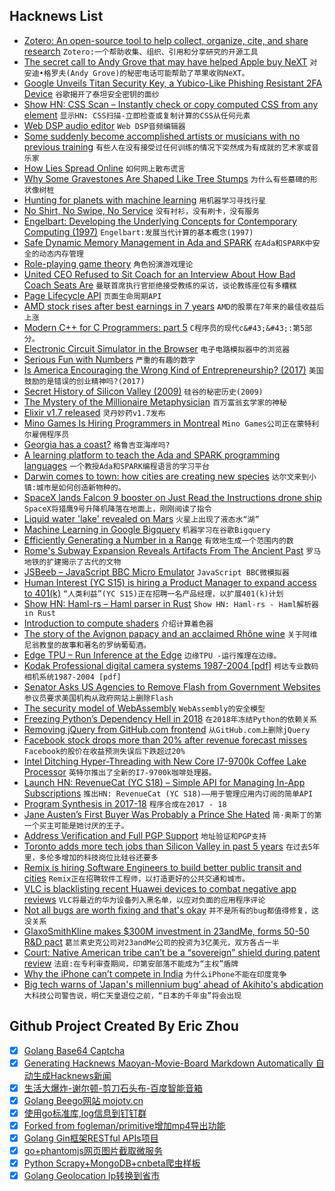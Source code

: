 ## Hacknews List


- [Zotero: An open-source tool to help collect, organize, cite, and share research](https://www.zotero.org/)  `Zotero:一个帮助收集、组织、引用和分享研究的开源工具`
- [The secret call to Andy Grove that may have helped Apple buy NeXT](https://www.cake.co/conversations/g4CP6zJ/the-secret-call-to-andy-grove-that-may-have-helped-steve-jobs-change-the-world)  `对安迪•格罗夫(Andy Grove)的秘密电话可能帮助了苹果收购NeXT。`
- [Google Unveils Titan Security Key, a Yubico-Like Phishing Resistant 2FA Device](https://www.cyberscoop.com/google-titan-security-key-2fa-anti-phishing/)  `谷歌揭开了泰坦安全密钥的面纱`
- [Show HN: CSS Scan – Instantly check or copy computed CSS from any element](http://guivr.github.io/cssscan)  `显示HN: CSS扫描-立即检查或复制计算的CSS从任何元素`
- [Web DSP audio editor](https://dsp.audio/editor/)  `Web DSP音频编辑器`
- [Some suddenly become accomplished artists or musicians with no previous training](https://blogs.scientificamerican.com/observations/brain-gain-a-person-can-instantly-blossom-into-a-savant-and-no-one-knows-why/)  `有些人在没有接受过任何训练的情况下突然成为有成就的艺术家或音乐家`
- [How Lies Spread Online](https://www.nytimes.com/2018/03/08/opinion/sunday/truth-lies-spread-online.html)  `如何网上散布谎言`
- [Why Some Gravestones Are Shaped Like Tree Stumps](https://www.atlasobscura.com/articles/why-gravestones-are-shaped-like-tree-stumps)  `为什么有些墓碑的形状像树桩`
- [Hunting for planets with machine learning](https://www.blog.google/technology/ai/hunting-planets-machine-learning/)  `用机器学习寻找行星`
- [No Shirt, No Swipe, No Service](https://slate.com/business/2018/07/cashless-stores-and-restaurants-are-on-the-rise-to-the-delight-of-credit-card-companies.html)  `没有衬衫，没有刷卡，没有服务`
- [Engelbart: Developing the Underlying Concepts for Contemporary Computing (1997)](https://fermatslibrary.com/s/douglas-carl-engelbart-developing-the-underlying-concepts-for-contemporary-computing)  `Engelbart:发展当代计算的基本概念(1997)`
- [Safe Dynamic Memory Management in Ada and SPARK](https://www.adacore.com/papers/safe-dynamic-memory-management-in-ada-and-spark)  `在Ada和SPARK中安全的动态内存管理`
- [Role-playing game theory](https://en.wikipedia.org/wiki/Role-playing_game_theory)  `角色扮演游戏理论`
- [United CEO Refused to Sit Coach for an Interview About How Bad Coach Seats Are](https://jalopnik.com/united-ceo-refused-to-sit-coach-for-an-interview-about-1827837046)  `曼联首席执行官拒绝接受教练的采访，谈论教练座位有多糟糕`
- [Page Lifecycle API](https://developers.google.com/web/updates/2018/07/page-lifecycle-api)  `页面生命周期API`
- [AMD stock rises after best earnings in 7 years](https://www.marketwatch.com/story/amd-stock-rises-after-strong-revenue-fuels-earnings-beat-2018-07-25)  `AMD的股票在7年来的最佳收益后上涨`
- [Modern C&#43;&#43; for C Programmers: part 5](https://ds9a.nl/articles/posts/cpp-5/)  `C程序员的现代c&#43;&#43;:第5部分。`
- [Electronic Circuit Simulator in the Browser](https://www.falstad.com/circuit/circuitjs.html)  `电子电路模拟器中的浏览器`
- [Serious Fun with Numbers](http://www.cjr.org/reports/serious_fun_with_numbers.php)  `严重的有趣的数字`
- [Is America Encouraging the Wrong Kind of Entrepreneurship? (2017)](https://hbr.org/2017/06/is-america-encouraging-the-wrong-kind-of-entrepreneurship)  `美国鼓励的是错误的创业精神吗?(2017)`
- [Secret History of Silicon Valley (2009)](https://steveblank.com/secret-history/)  `硅谷的秘密历史(2009)`
- [The Mystery of the Millionaire Metaphysician](http://www.slate.com/articles/life/culturebox/2012/02/the_mystery_of_the_millionaire_metaphysician_slate_republishes_one_of_the_greatest_magazine_stories_ever_written_.html?via=gdpr-consent&amp;via=gdpr-consent)  `百万富翁玄学家的神秘`
- [Elixir v1.7 released](https://elixir-lang.org/blog/2018/07/25/elixir-v1-7-0-released/)  `灵丹妙药v1.7发布`
- [Mino Games Is Hiring Programmers in Montreal](https://mino-games.workable.com/jobs/415887)  `Mino Games公司正在蒙特利尔雇佣程序员`
- [Georgia has a coast?](https://bittersoutherner.com/georgia-has-a-coast-ben-galland)  `格鲁吉亚海岸吗?`
- [A learning platform to teach the Ada and SPARK programming languages](https://learn.adacore.com/)  `一个教授Ada和SPARK编程语言的学习平台`
- [Darwin comes to town: how cities are creating new species](https://www.theguardian.com/cities/2018/jul/23/darwin-comes-to-town-how-cities-are-creating-new-species)  `达尔文来到小镇:城市是如何创造新物种的。`
- [SpaceX lands Falcon 9 booster on Just Read the Instructions drone ship](https://techcrunch.com/2018/07/25/spacex-lands-falcon-9-booster-on-just-read-the-instructions-drone-ship/)  `SpaceX将猎鹰9号升降机降落在地面上，刚刚阅读了指令`
- [Liquid water &#39;lake&#39; revealed on Mars](http://www.bbc.co.uk/news/science-environment-44952710)  `火星上出现了液态水“湖”`
- [Machine Learning in Google Bigquery](http://ai.googleblog.com/2018/07/machine-learning-in-google-bigquery.html)  `机器学习在谷歌Bigquery`
- [Efficiently Generating a Number in a Range](http://www.pcg-random.org/posts/bounded-rands.html)  `有效地生成一个范围内的数`
- [Rome&#39;s Subway Expansion Reveals Artifacts From The Ancient Past](https://www.npr.org/2018/07/22/630532760/romes-subway-expansion-reveals-artifacts-from-the-ancient-past)  `罗马地铁的扩建揭示了古代的文物`
- [JSBeeb – JavaScript BBC Micro Emulator](https://bbc.godbolt.org/)  `JavaScript BBC微模拟器`
- [Human  Interest (YC S15) is hiring a Product Manager to expand access to 401(k)](https://humaninterest.com/careers)  `“人类利益”(YC S15)正在招聘一名产品经理，以扩展401(k)计划`
- [Show HN: Haml-rs – Haml parser in Rust](https://github.com/jhartwell/haml-rs)  `Show HN: Haml-rs - Haml解析器in Rust`
- [Introduction to compute shaders](https://anteru.net/blog/2018/intro-to-compute-shaders/)  `介绍计算着色器`
- [The story of the Avignon papacy and an acclaimed Rhône wine](https://www.laphamsquarterly.org/roundtable/papal-indulgences)  `关于阿维尼翁教皇的故事和著名的罗纳葡萄酒。`
- [Edge TPU – Run Inference at the Edge](https://cloud.google.com/edge-tpu/)  `边缘TPU -运行推理在边缘。`
- [Kodak Professional digital camera systems 1987-2004 [pdf]](http://www.nikonweb.com/files/DCS_Story.pdf)  `柯达专业数码相机系统1987-2004 [pdf]`
- [Senator Asks US Agencies to Remove Flash from Government Websites](https://www.bleepingcomputer.com/news/government/senator-asks-us-agencies-to-remove-flash-from-government-websites/)  `参议员要求美国机构从政府网站上删除Flash`
- [The security model of WebAssembly](https://webassembly.org/docs/security/)  `WebAssembly的安全模型`
- [Freezing Python’s Dependency Hell in 2018](https://tech.instacart.com/freezing-pythons-dependency-hell-in-2018-f1076d625241)  `在2018年冻结Python的依赖关系`
- [Removing jQuery from GitHub.com frontend](https://twitter.com/mislav/status/1022058279000842240)  `从GitHub.com上删除jQuery`
- [Facebook stock drops more than 20% after revenue forecast misses](https://www.marketwatch.com/story/facebook-stock-crushed-after-revenue-user-growth-miss-2018-07-25)  `Facebook的股价在收益预测失误后下跌超过20%`
- [Intel Ditching Hyper-Threading with New Core I7-9700k Coffee Lake Processor](https://wccftech.com/intel-ditching-hyper-threading-with-new-core-i7-9700k-coffee-lake/)  `英特尔推出了全新的I7-9700k咖啡处理器。`
- [Launch HN: RevenueCat (YC S18) – Simple API for Managing In-App Subscriptions](item?id=17610735)  `推出HN: RevenueCat (YC S18)——用于管理应用内订阅的简单API`
- [Program Synthesis in 2017-18](https://alexpolozov.com/blog/program-synthesis-2018/)  `程序合成在2017 - 18`
- [Jane Austen’s First Buyer Was Probably a Prince She Hated](https://www.nytimes.com/2018/07/24/books/jane-austen-prince-regent.html)  `简·奥斯丁的第一个买主可能是她讨厌的王子。`
- [Address Verification and Full PGP Support](https://protonmail.com/blog/address-verification-pgp-support/)  `地址验证和PGP支持`
- [Toronto adds more tech jobs than Silicon Valley in past 5 years](https://m.huffingtonpost.ca/2018/07/24/toronto-best-city-tech-jobs_a_23488711/)  `在过去5年里，多伦多增加的科技岗位比硅谷还要多`
- [Remix is hiring Software Engineers to build better public transit and cities](https://jobs.lever.co/remix/85754b42-d084-4457-b9a6-4555332c3ee4?lever-origin=applied&amp;lever-source%5B%5D=hackernews)  `Remix正在招聘软件工程师，以打造更好的公共交通和城市。`
- [VLC is blacklisting recent Huawei devices to combat negative app reviews](https://www.theverge.com/2018/7/25/17614014/vlc-blacklisting-recent-huawei-devices-negative-app-reviews)  `VLC将最近的华为设备列入黑名单，以应对负面的应用程序评论`
- [Not all bugs are worth fixing and that&#39;s okay](https://blog.bugsnag.com/application-stability-monitoring/)  `并不是所有的bug都值得修复，这没关系`
- [GlaxoSmithKline makes $300M investment in 23andMe, forms 50-50 R&amp;D pact](https://www.fiercebiotech.com/biotech/glaxosmithkline-makes-300m-investment-23andme-forms-50-50-r-d-pact)  `葛兰素史克公司对23andMe公司的投资为3亿美元，双方各占一半`
- [Court: Native American tribe can’t be a “sovereign” shield during patent review](https://arstechnica.com/tech-policy/2018/07/court-native-american-tribe-cant-be-a-sovereign-shield-during-patent-review/)  `法庭:在专利审查期间，印第安部落不能成为“主权”盾牌`
- [Why the iPhone can’t compete in India](https://www.theverge.com/2018/7/25/17611438/iphone-in-india-obstacles-to-success)  `为什么iPhone不能在印度竞争`
- [Big tech warns of &#39;Japan&#39;s millennium bug&#39; ahead of Akihito&#39;s abdication](https://www.theguardian.com/technology/2018/jul/25/big-tech-warns-japan-millennium-bug-y2k-emperor-akihito-abdication)  `大科技公司警告说，明仁天皇退位之前，“日本的千年虫”将会出现`

## Github Project Created By Eric Zhou

- [x] [Golang Base64 Captcha](https://github.com/mojocn/base64Captcha)
- [x] [Generating Hacknews Maoyan-Movie-Board Markdown Automatically 自动生成Hacknews新闻](https://github.com/dejavuzhou/md-genie)
- [x] [生活大爆炸-谢尔顿-剪刀石头布-百度智能音箱](https://github.com/mojocn/dueros-bang-game)
- [x] [Golang Beego网站 mojotv.cn](https://github.com/mojocn/www.mojotv.cn)
- [x] [使用go标准库,log信息到钉钉群](https://github.com/mojocn/dooger)
- [x] [Forked from fogleman/primitive增加mp4导出功能](https://github.com/mojocn/primitive)
- [x] [Golang Gin框架RESTful APIs项目](https://github.com/JJJJJJJerk/ezier-golang-web-api-framework)
- [x] [go+phantomjs网页图片截取微服务](https://github.com/mojocn/screen_shot)
- [x] [Python Scrapy+MongoDB+cnbeta爬虫样板](https://github.com/mojocn/scrapy_mongodb_boilerplate_cnbeta)
- [x] [Golang Geolocation Ip转换到省市](https://github.com/mojocn/ip2location)